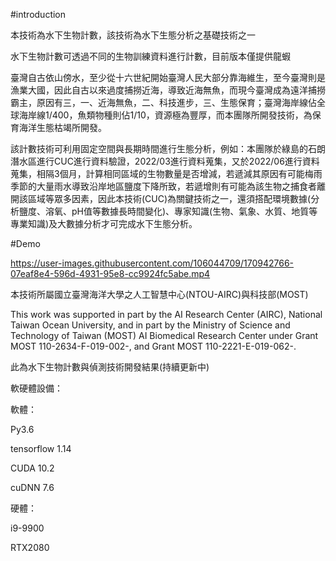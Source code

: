 #introduction

本技術為水下生物計數，該技術為水下生態分析之基礎技術之一

水下生物計數可透過不同的生物訓練資料進行計數，目前版本僅提供龍蝦

臺灣自古依山傍水，至少從十六世紀開始臺灣人民大部分靠海維生，至今臺灣則是漁業大國，因此自古以來過度捕撈近海，導致近海無魚，而現今臺灣成為遠洋捕撈霸主，原因有三，一、近海無魚，二、科技進步，三、生態保育；臺灣海岸線佔全球海岸線1/400，魚類物種則佔1/10，資源極為豐厚，而本團隊所開發技術，為保育海洋生態枯竭所開發。

該計數技術可利用固定空間與長期時間進行生態分析，例如：本團隊於綠島的石朗潛水區進行CUC進行資料驗證，2022/03進行資料蒐集，又於2022/06進行資料蒐集，相隔3個月，計算相同區域的生物數量是否增減，若遞減其原因有可能梅雨季節的大量雨水導致沿岸地區鹽度下降所致，若遞增則有可能為該生物之捕食者離開該區域等眾多因素，因此本技術(CUC)為關鍵技術之一，還須搭配環境數據(分析鹽度、溶氧、pH值等數據長時間變化)、專家知識(生物、氣象、水質、地質等專業知識)及大數據分析才可完成水下生態分析。

#Demo

https://user-images.githubusercontent.com/106044709/170942766-07eaf8e4-596d-4931-95e8-cc9924fc5abe.mp4


本技術所屬國立臺灣海洋大學之人工智慧中心(NTOU-AIRC)與科技部(MOST)

This work was supported in part by the AI Research Center (AIRC), National Taiwan Ocean University, and in part by the Ministry of Science and Technology of Taiwan (MOST) AI Biomedical Research Center under Grant MOST 110-2634-F-019-002-, and Grant MOST 110-2221-E-019-062-.

此為水下生物計數與偵測技術開發結果(持續更新中)

軟硬體設備：

軟體：

Py3.6 

tensorflow 1.14

CUDA 10.2

cuDNN 7.6

硬體：

i9-9900

RTX2080
